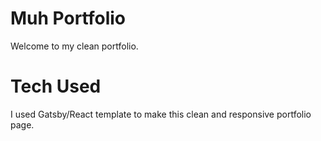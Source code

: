 # Muh Portfolio

Welcome to my clean portfolio.

# Tech Used

I used Gatsby/React template to make this clean and responsive portfolio page.

